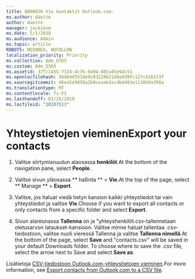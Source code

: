 ```yaml
---
title: 8000020 Vie kontaktit Outlook.com-
ms.author: daeite
author: daeite
manager: jackiesm
ms.date: 5/1/2018
ms.audience: Admin
ms.topic: article
ROBOTS: NOINDEX, NOFOLLOW
localization_priority: Priority
ms.collection: Adm_O365
ms.custom: Adm_O365
ms.assetid: 37fc1455-7324-4c76-9a94-085a45e94c51
ms.openlocfilehash: 5b4b4d557de9c83228621d6e030fc127cb1b573f
ms.sourcegitcommit: d6ea5e9458a2b8ceaab3ac4bd483e1130b9a398a
ms.translationtype: MT
ms.contentlocale: fi-FI
ms.lasthandoff: 01/15/2019
ms.locfileid: "28287513"
---
```

# <a name="export-your-contacts"></a><span data-ttu-id="d1e3c-102">Yhteystietojen vieminen</span><span class="sxs-lookup"><span data-stu-id="d1e3c-102">Export your contacts</span></span>

1. <span data-ttu-id="d1e3c-103">Valitse siirtymisruudun alaosassa **henkilöt**.</span><span class="sxs-lookup"><span data-stu-id="d1e3c-103">At the bottom of the navigation pane, select **People**.</span></span>
    
2. <span data-ttu-id="d1e3c-104">Valitse sivun yläosassa \*\* hallinta \*\* \> **Vie**.</span><span class="sxs-lookup"><span data-stu-id="d1e3c-104">At the top of the page, select \*\* Manage \*\* \> **Export**.</span></span>
    
3. <span data-ttu-id="d1e3c-105">Valitse, jos haluat viedä tietyn kansion kaikki yhteystiedot tai vain yhteystiedot ja valitse **Vie**.</span><span class="sxs-lookup"><span data-stu-id="d1e3c-105">Choose if you want to export all contacts or only contacts from a specific folder and select **Export**.</span></span> 
    
4. <span data-ttu-id="d1e3c-p101">Sivun alareunassa **Tallenna** on ja ”yhteyshenkilöt.csv-tallennetaan oletusarvon lataukset-kansioon. Valitse minne haluat tallentaa .csv-tiedostoon, valitse nuoli vieressä Tallenna ja valitse **Tallenna nimellä**.</span><span class="sxs-lookup"><span data-stu-id="d1e3c-p101">At the bottom of the page, select **Save** and "contacts.csv" will be saved in your default Downloads folder. To choose where to save the .csv file, select the arrow next to Save and select **Save as**.</span></span> 
    
<span data-ttu-id="d1e3c-108">Lisätietoja [CSV-tiedostoon Outlook.com-yhteystietojen vieminen](https://go.microsoft.com/fwlink/p/?linkid=873137).</span><span class="sxs-lookup"><span data-stu-id="d1e3c-108">For more information, see [Export contacts from Outlook.com to a CSV file](https://go.microsoft.com/fwlink/p/?linkid=873137).</span></span>
  

